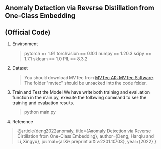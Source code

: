 ﻿## Anomaly Detection via Reverse Distillation from One-Class Embedding 
 ## (Official Code)

1. Environment
	> pytorch == 1.91
	> torchvision == 0.10.1
	> numpy == 1.20.3
	> scipy == 1.7.1
	> sklearn == 1.0
	> PIL == 8.3.2
2. Dataset
    > You should download MVTec from [MVTec AD: MVTec Software](https://www.mvtec.com/company/research/datasets/mvtec-ad/). The folder "mvtec" should be unpacked into the code folder.
3. Train and Test the Model
We have write both training and evaluation function in the main.py, execute the following command to see the training and evaluation results.
    > python main.py
    
4. Reference

>@article{deng2022anomaly,
>  title={Anomaly Detection via Reverse Distillation from One-Class Embedding},
>  author={Deng, Hanqiu and Li, Xingyu},
>  journal={arXiv preprint arXiv:2201.10703},
>  year={2022}
>}
